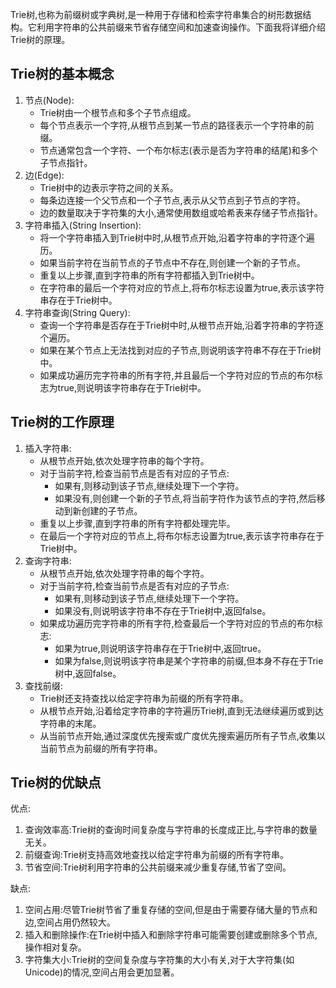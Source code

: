 Trie树,也称为前缀树或字典树,是一种用于存储和检索字符串集合的树形数据结构。它利用字符串的公共前缀来节省存储空间和加速查询操作。下面我将详细介绍Trie树的原理。

## Trie树的基本概念

1. 节点(Node):
   - Trie树由一个根节点和多个子节点组成。
   - 每个节点表示一个字符,从根节点到某一节点的路径表示一个字符串的前缀。
   - 节点通常包含一个字符、一个布尔标志(表示是否为字符串的结尾)和多个子节点指针。
2. 边(Edge):
   - Trie树中的边表示字符之间的关系。
   - 每条边连接一个父节点和一个子节点,表示从父节点到子节点的字符。
   - 边的数量取决于字符集的大小,通常使用数组或哈希表来存储子节点指针。
3. 字符串插入(String Insertion):
   - 将一个字符串插入到Trie树中时,从根节点开始,沿着字符串的字符逐个遍历。
   - 如果当前字符在当前节点的子节点中不存在,则创建一个新的子节点。
   - 重复以上步骤,直到字符串的所有字符都插入到Trie树中。
   - 在字符串的最后一个字符对应的节点上,将布尔标志设置为true,表示该字符串存在于Trie树中。
4. 字符串查询(String Query):
   - 查询一个字符串是否存在于Trie树中时,从根节点开始,沿着字符串的字符逐个遍历。
   - 如果在某个节点上无法找到对应的子节点,则说明该字符串不存在于Trie树中。
   - 如果成功遍历完字符串的所有字符,并且最后一个字符对应的节点的布尔标志为true,则说明该字符串存在于Trie树中。

## Trie树的工作原理

1. 插入字符串:
   - 从根节点开始,依次处理字符串的每个字符。
   - 对于当前字符,检查当前节点是否有对应的子节点:
     - 如果有,则移动到该子节点,继续处理下一个字符。
     - 如果没有,则创建一个新的子节点,将当前字符作为该节点的字符,然后移动到新创建的子节点。
   - 重复以上步骤,直到字符串的所有字符都处理完毕。
   - 在最后一个字符对应的节点上,将布尔标志设置为true,表示该字符串存在于Trie树中。
2. 查询字符串:
   - 从根节点开始,依次处理字符串的每个字符。
   - 对于当前字符,检查当前节点是否有对应的子节点:
     - 如果有,则移动到该子节点,继续处理下一个字符。
     - 如果没有,则说明该字符串不存在于Trie树中,返回false。
   - 如果成功遍历完字符串的所有字符,检查最后一个字符对应的节点的布尔标志:
     - 如果为true,则说明该字符串存在于Trie树中,返回true。
     - 如果为false,则说明该字符串是某个字符串的前缀,但本身不存在于Trie树中,返回false。
3. 查找前缀:
   - Trie树还支持查找以给定字符串为前缀的所有字符串。
   - 从根节点开始,沿着给定字符串的字符遍历Trie树,直到无法继续遍历或到达字符串的末尾。
   - 从当前节点开始,通过深度优先搜索或广度优先搜索遍历所有子节点,收集以当前节点为前缀的所有字符串。

## Trie树的优缺点

优点:

1. 查询效率高:Trie树的查询时间复杂度与字符串的长度成正比,与字符串的数量无关。
2. 前缀查询:Trie树支持高效地查找以给定字符串为前缀的所有字符串。
3. 节省空间:Trie树利用字符串的公共前缀来减少重复存储,节省了空间。

缺点:

1. 空间占用:尽管Trie树节省了重复存储的空间,但是由于需要存储大量的节点和边,空间占用仍然较大。
2. 插入和删除操作:在Trie树中插入和删除字符串可能需要创建或删除多个节点,操作相对复杂。
3. 字符集大小:Trie树的空间复杂度与字符集的大小有关,对于大字符集(如Unicode)的情况,空间占用会更加显著。